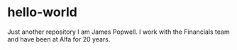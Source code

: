 # hello-world
Just another repository
I am James Popwell.  I work with the Financials team and have been at Alfa for 20 years.

